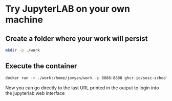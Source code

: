 # Try JupyterLAB on your own machine

## Create a folder where your work will persist

```bash
mkdir -p ./work
```

## Execute the container

```bash
docker run -v ./work:/home/jovyan/work -p 8888:8888 ghcr.io/sosc-school/sosc22-jupyterlab jupyter lab
```

Now you can go directly to the last URL printed in the output to login into the jupyterlab web interface
